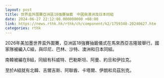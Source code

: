 ```yaml
---
layout: post
title: 世界盃外圍賽亞洲區18強賽抽籤　中國與澳洲及日本同組
date: 2024-06-27 22:12:08.000000000 +08:00
link: https://news.rthk.hk/rthk/ch/component/k2/1759340-20240627.htm
categories: rthk
---
```


2026年美加墨世界盃外圍賽，亞洲區18強賽抽籤儀式在馬來西亞吉隆玻舉行。國家隊被編入C組，與印尼、巴林、沙特、澳洲和日本同組。

南韓被編在B組，同組有科威特、巴勒斯坦、阿曼、約旦和伊拉克。

至於A組就有北韓、吉爾吉斯、阿聯酋、卡塔爾、伊朗和烏茲別克。
